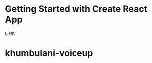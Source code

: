 # Getting Started with Create React App
[LINK](https://kerkhood9.github.io/the-digital-khum-voiceup/)
# khumbulani-voiceup
